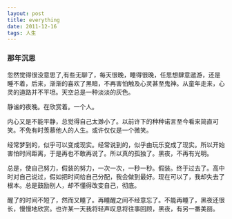 ```yaml
---
layout: post  
title: everything 
date: 2011-12-16  
tags: 人生  
---
```

### 那年沉思


忽然觉得很没意思了,有些无聊了，每天很晚，睡得很晚，任思想肆意遨游，还是睡不着，后来，渐渐的喜欢了黑暗，不再害怕触及心灵甚至鬼神。从童年走来，心灵的道路并不平坦。天空总是一种淡淡的灰色。

静谧的夜晚。在欣赏着。一个人。

 内心又是不能平静，总觉得自己太渺小了。以前许下的种种诺言至今看来简直可笑。不免有时羡慕他人的人生。或许仅仅是一个微笑。

 经常梦到的，似乎可以变成现实。经常说到的，似乎由玩乐变成了现实。所以开始害怕时间距离，于是再也不敢再说了。所以真的孤独了。黑夜，不再有光明。

 总是，使自己努力，假装的努力，一次一次，一秒一秒。假装。终于过去了。高中时对自己说过，假如把时间给自己分配，我会做到最好。现在可以了，我却失去了根本。总是鼓励别人，却不懂得改变自己，彻底。

 醒了的时间不短了，然而又睡了。再睡醒之间不经意忘了。不能再睡了，黑夜还很长，慢慢地欣赏。也许某一天我将轻声叹息将往事回顾，黑夜，有另一番美丽。